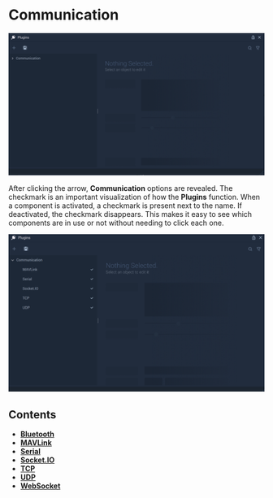# Communication

![](../../../.gitbook/assets/pluginsstart.png)

After clicking the arrow, **Communication** options are revealed. The checkmark is an important visualization of how the **Plugins** function. When a component is activated, a checkmark is present next to the name. If deactivated, the checkmark disappears. This makes it easy to see which components are in use or not without needing to click each one. 

![](../../../.gitbook/assets/pluginsmanager20231.png)

## Contents


* [**Bluetooth**](bluetooth.md)
* [**MAVLink**](mavlinkmanager.md)
* [**Serial**](serialmanager.md)
* [**Socket.IO**](socketiomanager.md)
* [**TCP**](tcpconnectionsmanager.md)
* [**UDP**](udpconnectionsmanager.md)
* [**WebSocket**](websocket.md)
